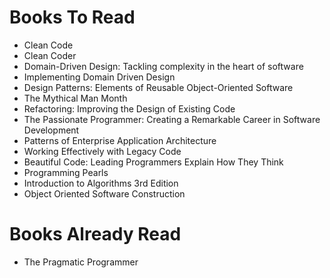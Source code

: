 # Books To Read
 - Clean Code
 - Clean Coder
 - Domain-Driven Design: Tackling complexity in the heart of software
 - Implementing Domain Driven Design
 - Design Patterns: Elements of Reusable Object-Oriented Software
 - The Mythical Man Month
 - Refactoring: Improving the Design of Existing Code
 - The Passionate Programmer: Creating a Remarkable Career in Software Development
 - Patterns of Enterprise Application Architecture
 - Working Effectively with Legacy Code
 - Beautiful Code: Leading Programmers Explain How They Think
 - Programming Pearls
 - Introduction to Algorithms 3rd Edition
 - Object Oriented Software Construction
 
# Books Already Read
 - The Pragmatic Programmer
 
 
 

 



